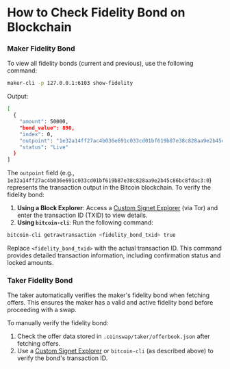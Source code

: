 # How to Check Fidelity Bond on Blockchain

### Maker Fidelity Bond

To view all fidelity bonds (current and previous), use the following command:

```bash
maker-cli -p 127.0.0.1:6103 show-fidelity
```

Output:

```bash
[
  {
    "amount": 50000,
    "bond_value": 890,
    "index": 0,
    "outpoint": "1e32a14ff27ac4b036e691c033cd01bf619b87e38c828aa9e2b45c86bc8fdac3:0",
    "status": "Live"
  }
]
```

The `outpoint` field (e.g., `1e32a14ff27ac4b036e691c033cd01bf619b87e38c828aa9e2b45c86bc8fdac3:0`) represents the transaction output in the Bitcoin blockchain. To verify the fidelity bond:

1. **Using a Block Explorer**: Access a [Custom Signet Explorer](http://xlrj7ilheypw67premos73gxlcl7ha77kbhrqys7mydp7jve25olsxyd.onion/) (via Tor) and enter the transaction ID (TXID) to view details.
2. **Using `bitcoin-cli`**: Run the following command:

```bash
bitcoin-cli getrawtransaction <fidelity_bond_txid> true
```

Replace `<fidelity_bond_txid>` with the actual transaction ID. This command provides detailed transaction information, including confirmation status and locked amounts.

### Taker Fidelity Bond

The taker automatically verifies the maker's fidelity bond when fetching offers. This ensures the maker has a valid and active fidelity bond before proceeding with a swap.

To manually verify the fidelity bond:

1. Check the offer data stored in `.coinswap/taker/offerbook.json` after fetching offers.
2. Use a [Custom Signet Explorer](http://xlrj7ilheypw67premos73gxlcl7ha77kbhrqys7mydp7jve25olsxyd.onion/) or `bitcoin-cli` (as described above) to verify the bond's transaction ID.
